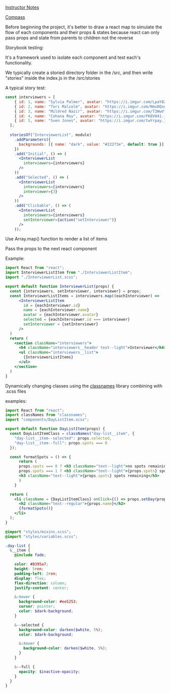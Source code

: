 [Instructor Notes](https://github.com/FrancisBourgouin/lectures-2021-east-sep13/tree/main/w7d2)

[Compass](https://web.compass.lighthouselabs.ca/days/w07d2) 

Before beginning the project, it's better to draw a react map to simulate the flow of each components and their props & states because react can only pass props and state from parents to children not the reverse

Storybook testing:

It's a framework used to isolate each component and test each's functionality.

We typically create a storied directory folder in the /src, and then write "stories" inside the index.js in the /src/stories

A typical story test:

```jsx
const interviewers = [
    { id: 1, name: "Sylvia Palmer", avatar: "https://i.imgur.com/LpaY82x.png" },
    { id: 2, name: "Tori Malcolm", avatar: "https://i.imgur.com/Nmx0Qxo.png" },
    { id: 3, name: "Mildred Nazir", avatar: "https://i.imgur.com/T2WwVfS.png" },
    { id: 4, name: "Cohana Roy", avatar: "https://i.imgur.com/FK8V841.jpg" },
    { id: 5, name: "Sven Jones", avatar: "https://i.imgur.com/twYrpay.jpg" }
  ];
  
  storiesOf("InterviewerList", module)
    .addParameters({
      backgrounds: [{ name: "dark", value: "#222f3e", default: true }]
    })
    .add("Initial", () => (
      <InterviewerList
        interviewers={interviewers}
      />
    ))
    .add("Selected", () => (
      <InterviewerList
        interviewers={interviewers}
        interviewer={3}
      />
    ))
    .add("Clickable", () => (
      <InterviewerList
        interviewers={interviewers}
        setInterviewer={action("setInterviewer")}
      />
    ));
```

Use Array.map() function to render a list of items

Pass the props to the next react component 

Example: 

```jsx
import React from "react";
import InterviewerListItem from "./InterviewerListItem";
import "./InterviewerList.scss";

export default function InterviewerList(props) {
  const {interviewers, setInterviewer, interviewer} = props;
  const InterviewerListItems = interviewers.map((eachInterviewer) => 
      <InterviewerListItem 
        id = {eachInterviewer.id}
        name = {eachInterviewer.name}
        avatar = {eachInterviewer.avatar}
        selected = {eachInterviewer.id === interviewer}
        setInterviewer = {setInterviewer}
      />
  )
  return (
    <section className="interviewers">
      <h4 className="interviewers__header text--light">Interviewer</h4>
      <ul className="interviewers__list">
        {InterviewerListItems}
      </ul>
    </section>
  )
}
```

Dynamically changing classes using the [classnames](https://github.com/JedWatson/classnames#usage) library combining with .scss files

examples:

```jsx
import React from "react";
import classNames from "classnames";
import "components/DayListItem.scss";

export default function DayListItem(props) {
  const DayListItemClass = classNames("day-list__item", {
    "day-list__item--selected": props.selected,
    "day-list__item--full": props.spots === 0
  });

  const formatSpots = () => {
      return (
      props.spots === 0 ? <h3 className="text--light">no spots remaining</h3> :
      props.spots === 1 ? <h3 className="text--light">{props.spots} spot remaining</h3> :
      <h3 className="text--light">{props.spots} spots remaining</h3> 
      )
    }

  return (
    <li className = {DayListItemClass} onClick={() => props.setDay(props.name)}>
      <h2 className="text--regular">{props.name}</h2> 
      {formatSpots()}
    </li>
  );
}
```

```scss
@import "styles/mixins.scss";
@import "styles/variables.scss";

.day-list {
  &__item {
    @include fade;

    color: #8395a7;
    height: 5rem;
    padding-left: 2rem;
    display: flex;
    flex-direction: column;
    justify-content: center;

    &:hover {
      background-color: #ee5253;
      cursor: pointer;
      color: $dark-background;
    }

    &--selected {
      background-color: darken($white, 5%);
      color: $dark-background;

      &:hover {
        background-color: darken($white, 5%);
      }
    }

    &--full {
      opacity: $inactive-opacity;
    }
  }
}
```
